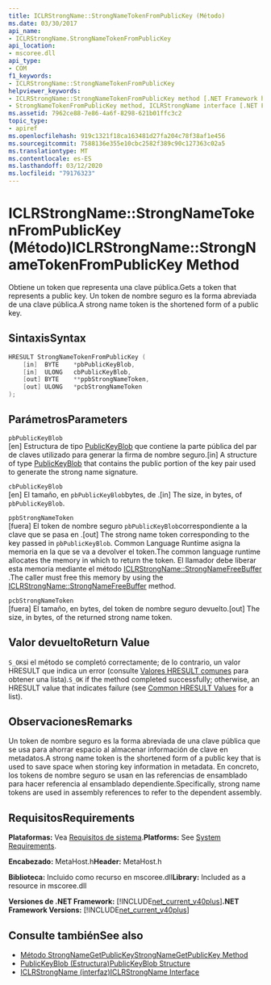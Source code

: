 ```yaml
---
title: ICLRStrongName::StrongNameTokenFromPublicKey (Método)
ms.date: 03/30/2017
api_name:
- ICLRStrongName.StrongNameTokenFromPublicKey
api_location:
- mscoree.dll
api_type:
- COM
f1_keywords:
- ICLRStrongName::StrongNameTokenFromPublicKey
helpviewer_keywords:
- ICLRStrongName::StrongNameTokenFromPublicKey method [.NET Framework hosting]
- StrongNameTokenFromPublicKey method, ICLRStrongName interface [.NET Framework hosting]
ms.assetid: 7962ce88-7e86-4a6f-8298-621b01ffc3c2
topic_type:
- apiref
ms.openlocfilehash: 919c1321f18ca163481d27fa204c78f38af1e456
ms.sourcegitcommit: 7588136e355e10cbc2582f389c90c127363c02a5
ms.translationtype: MT
ms.contentlocale: es-ES
ms.lasthandoff: 03/12/2020
ms.locfileid: "79176323"
---
```

# <a name="iclrstrongnamestrongnametokenfrompublickey-method"></a><span data-ttu-id="c9773-102">ICLRStrongName::StrongNameTokenFromPublicKey (Método)</span><span class="sxs-lookup"><span data-stu-id="c9773-102">ICLRStrongName::StrongNameTokenFromPublicKey Method</span></span>
<span data-ttu-id="c9773-103">Obtiene un token que representa una clave pública.</span><span class="sxs-lookup"><span data-stu-id="c9773-103">Gets a token that represents a public key.</span></span> <span data-ttu-id="c9773-104">Un token de nombre seguro es la forma abreviada de una clave pública.</span><span class="sxs-lookup"><span data-stu-id="c9773-104">A strong name token is the shortened form of a public key.</span></span>  
  
## <a name="syntax"></a><span data-ttu-id="c9773-105">Sintaxis</span><span class="sxs-lookup"><span data-stu-id="c9773-105">Syntax</span></span>  
  
```cpp  
HRESULT StrongNameTokenFromPublicKey (
    [in]  BYTE    *pbPublicKeyBlob,  
    [in]  ULONG   cbPublicKeyBlob,  
    [out] BYTE    **ppbStrongNameToken,  
    [out] ULONG   *pcbStrongNameToken  
);  
```  
  
## <a name="parameters"></a><span data-ttu-id="c9773-106">Parámetros</span><span class="sxs-lookup"><span data-stu-id="c9773-106">Parameters</span></span>  
 `pbPublicKeyBlob`  
 <span data-ttu-id="c9773-107">[en] Estructura de tipo [PublicKeyBlob](../../../../docs/framework/unmanaged-api/strong-naming/publickeyblob-structure.md) que contiene la parte pública del par de claves utilizado para generar la firma de nombre seguro.</span><span class="sxs-lookup"><span data-stu-id="c9773-107">[in] A structure of type [PublicKeyBlob](../../../../docs/framework/unmanaged-api/strong-naming/publickeyblob-structure.md) that contains the public portion of the key pair used to generate the strong name signature.</span></span>  
  
 `cbPublicKeyBlob`  
 <span data-ttu-id="c9773-108">[en] El tamaño, en `pbPublicKeyBlob`bytes, de .</span><span class="sxs-lookup"><span data-stu-id="c9773-108">[in] The size, in bytes, of `pbPublicKeyBlob`.</span></span>  
  
 `ppbStrongNameToken`  
 <span data-ttu-id="c9773-109">[fuera] El token de nombre seguro `pbPublicKeyBlob`correspondiente a la clave que se pasa en .</span><span class="sxs-lookup"><span data-stu-id="c9773-109">[out] The strong name token corresponding to the key passed in `pbPublicKeyBlob`.</span></span> <span data-ttu-id="c9773-110">Common Language Runtime asigna la memoria en la que se va a devolver el token.</span><span class="sxs-lookup"><span data-stu-id="c9773-110">The common language runtime allocates the memory in which to return the token.</span></span> <span data-ttu-id="c9773-111">El llamador debe liberar esta memoria mediante el método [ICLRStrongName::StrongNameFreeBuffer](../../../../docs/framework/unmanaged-api/hosting/iclrstrongname-strongnamefreebuffer-method.md) .</span><span class="sxs-lookup"><span data-stu-id="c9773-111">The caller must free this memory by using the [ICLRStrongName::StrongNameFreeBuffer](../../../../docs/framework/unmanaged-api/hosting/iclrstrongname-strongnamefreebuffer-method.md) method.</span></span>  
  
 `pcbStrongNameToken`  
 <span data-ttu-id="c9773-112">[fuera] El tamaño, en bytes, del token de nombre seguro devuelto.</span><span class="sxs-lookup"><span data-stu-id="c9773-112">[out] The size, in bytes, of the returned strong name token.</span></span>  
  
## <a name="return-value"></a><span data-ttu-id="c9773-113">Valor devuelto</span><span class="sxs-lookup"><span data-stu-id="c9773-113">Return Value</span></span>  
 <span data-ttu-id="c9773-114">`S_OK`si el método se completó correctamente; de lo contrario, un valor HRESULT que indica un error (consulte [Valores HRESULT comunes](/windows/win32/seccrypto/common-hresult-values) para obtener una lista).</span><span class="sxs-lookup"><span data-stu-id="c9773-114">`S_OK` if the method completed successfully; otherwise, an HRESULT value that indicates failure (see [Common HRESULT Values](/windows/win32/seccrypto/common-hresult-values) for a list).</span></span>  
  
## <a name="remarks"></a><span data-ttu-id="c9773-115">Observaciones</span><span class="sxs-lookup"><span data-stu-id="c9773-115">Remarks</span></span>  
 <span data-ttu-id="c9773-116">Un token de nombre seguro es la forma abreviada de una clave pública que se usa para ahorrar espacio al almacenar información de clave en metadatos.</span><span class="sxs-lookup"><span data-stu-id="c9773-116">A strong name token is the shortened form of a public key that is used to save space when storing key information in metadata.</span></span> <span data-ttu-id="c9773-117">En concreto, los tokens de nombre seguro se usan en las referencias de ensamblado para hacer referencia al ensamblado dependiente.</span><span class="sxs-lookup"><span data-stu-id="c9773-117">Specifically, strong name tokens are used in assembly references to refer to the dependent assembly.</span></span>  
  
## <a name="requirements"></a><span data-ttu-id="c9773-118">Requisitos</span><span class="sxs-lookup"><span data-stu-id="c9773-118">Requirements</span></span>  
 <span data-ttu-id="c9773-119">**Plataformas:** Vea [Requisitos de sistema](../../../../docs/framework/get-started/system-requirements.md).</span><span class="sxs-lookup"><span data-stu-id="c9773-119">**Platforms:** See [System Requirements](../../../../docs/framework/get-started/system-requirements.md).</span></span>  
  
 <span data-ttu-id="c9773-120">**Encabezado:** MetaHost.h</span><span class="sxs-lookup"><span data-stu-id="c9773-120">**Header:** MetaHost.h</span></span>  
  
 <span data-ttu-id="c9773-121">**Biblioteca:** Incluido como recurso en mscoree.dll</span><span class="sxs-lookup"><span data-stu-id="c9773-121">**Library:** Included as a resource in mscoree.dll</span></span>  
  
 <span data-ttu-id="c9773-122">**Versiones de .NET Framework:** [!INCLUDE[net_current_v40plus](../../../../includes/net-current-v40plus-md.md)]</span><span class="sxs-lookup"><span data-stu-id="c9773-122">**.NET Framework Versions:** [!INCLUDE[net_current_v40plus](../../../../includes/net-current-v40plus-md.md)]</span></span>  
  
## <a name="see-also"></a><span data-ttu-id="c9773-123">Consulte también</span><span class="sxs-lookup"><span data-stu-id="c9773-123">See also</span></span>

- [<span data-ttu-id="c9773-124">Método StrongNameGetPublicKey</span><span class="sxs-lookup"><span data-stu-id="c9773-124">StrongNameGetPublicKey Method</span></span>](../../../../docs/framework/unmanaged-api/hosting/iclrstrongname-strongnamegetpublickey-method.md)
- [<span data-ttu-id="c9773-125">PublicKeyBlob (Estructura)</span><span class="sxs-lookup"><span data-stu-id="c9773-125">PublicKeyBlob Structure</span></span>](../../../../docs/framework/unmanaged-api/strong-naming/publickeyblob-structure.md)
- [<span data-ttu-id="c9773-126">ICLRStrongName (interfaz)</span><span class="sxs-lookup"><span data-stu-id="c9773-126">ICLRStrongName Interface</span></span>](../../../../docs/framework/unmanaged-api/hosting/iclrstrongname-interface.md)
